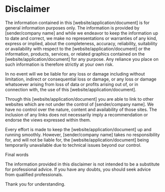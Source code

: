 # Disclaimer

The information contained in this [website/application/document] is for general information purposes only. The information is provided by [sender/company name] and while we endeavor to keep the information up to date and correct, we make no representations or warranties of any kind, express or implied, about the completeness, accuracy, reliability, suitability or availability with respect to the [website/application/document] or the information, products, services, or related graphics contained on the [website/application/document] for any purpose. Any reliance you place on such information is therefore strictly at your own risk.


In no event will we be liable for any loss or damage including without limitation, indirect or consequential loss or damage, or any loss or damage whatsoever arising from loss of data or profits arising out of, or in connection with, the use of this [website/application/document].


Through this [website/application/document] you are able to link to other websites which are not under the control of [sender/company name]. We have no control over the nature, content and availability of those sites. The inclusion of any links does not necessarily imply a recommendation or endorse the views expressed within them.


Every effort is made to keep the [website/application/document] up and running smoothly. However, [sender/company name] takes no responsibility for, and will not be liable for, the [website/application/document] being temporarily unavailable due to technical issues beyond our control.


Final words

The information provided in this disclaimer is not intended to be a substitute for professional advice. If you have any doubts, you should seek advice from qualified professionals.


Thank you for understanding.